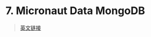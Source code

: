 # 7. Micronaut Data MongoDB



> [英文链接](https://micronaut-projects.github.io/micronaut-data/latest/guide/#mongo)
